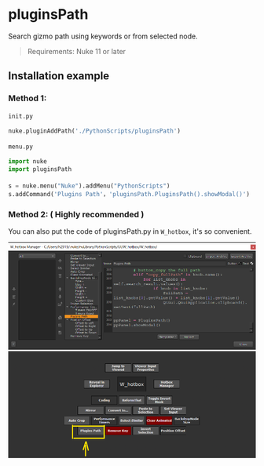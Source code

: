 # pluginsPath

Search gizmo path using keywords or from selected node.

> Requirements: Nuke 11 or later

## Installation example

### Method 1:

`init.py`

```python
nuke.pluginAddPath('./PythonScripts/pluginsPath')
```

`menu.py`

```python
import nuke
import pluginsPath

s = nuke.menu("Nuke").addMenu("PythonScripts")
s.addCommand('Plugins Path'，'pluginsPath.PluginsPath().showModal()')
```

### Method 2: ( Highly recommended )

You can also put the code of pluginsPath.py in `W_hotbox`, it's so convenient.


<img src="/images/W_hotbox_pluginsPath.png">

<img src="/images/W_hotbox_pluginsPath_2.png">
